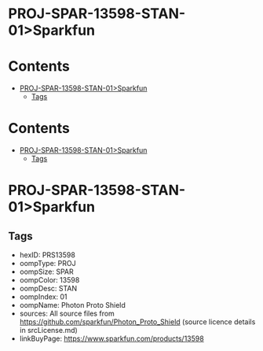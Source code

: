 
PROJ-SPAR-13598-STAN-01>Sparkfun
================================

Contents
========

* [PROJ-SPAR-13598-STAN-01>Sparkfun](#proj-spar-13598-stan-01sparkfun)
	* [Tags](#tags)

Contents
========

* [PROJ-SPAR-13598-STAN-01>Sparkfun](#proj-spar-13598-stan-01sparkfun)
	* [Tags](#tags)

# PROJ-SPAR-13598-STAN-01>Sparkfun

## Tags

- hexID: PRS13598
- oompType: PROJ
- oompSize: SPAR
- oompColor: 13598
- oompDesc: STAN
- oompIndex: 01
- oompName: Photon Proto Shield
- sources: All source files from https://github.com/sparkfun/Photon_Proto_Shield (source licence details in srcLicense.md)
- linkBuyPage: https://www.sparkfun.com/products/13598
